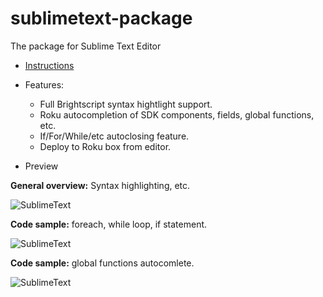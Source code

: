 # sublimetext-package
The package for Sublime Text Editor

 - [Instructions](../master/documentation/README.md)

 - Features:
   - Full Brightscript syntax hightlight support.
   - Roku autocompletion of SDK components, fields, global functions, etc.
   - If/For/While/etc autoclosing feature.
   - Deploy to Roku box from editor.


 - Preview

**General overview:** Syntax highlighting, etc.

![SublimeText](../master/documentation/Sublime1.png "SublimeText")

**Code sample:** foreach, while loop, if statement.

![SublimeText](../master/documentation/foreach_while_if.gif "SublimeText")

**Code sample:** global functions autocomlete.

![SublimeText](../master/documentation/global_functions.gif "SublimeText")
